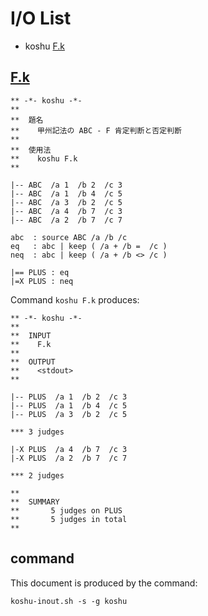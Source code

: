 # I/O List

- koshu [F.k](#fk)



## [F.k](F.k)

```
** -*- koshu -*-
**
**  題名
**    甲州記法の ABC - F 肯定判断と否定判断
**
**  使用法
**    koshu F.k
**

|-- ABC  /a 1  /b 2  /c 3
|-- ABC  /a 1  /b 4  /c 5
|-- ABC  /a 3  /b 2  /c 5
|-- ABC  /a 4  /b 7  /c 3
|-- ABC  /a 2  /b 7  /c 7

abc  : source ABC /a /b /c
eq   : abc | keep ( /a + /b =  /c )
neq  : abc | keep ( /a + /b <> /c )

|== PLUS : eq
|=X PLUS : neq

```

Command `koshu F.k` produces:

```
** -*- koshu -*-
**
**  INPUT
**    F.k
**
**  OUTPUT
**    <stdout>
**

|-- PLUS  /a 1  /b 2  /c 3
|-- PLUS  /a 1  /b 4  /c 5
|-- PLUS  /a 3  /b 2  /c 5

*** 3 judges

|-X PLUS  /a 4  /b 7  /c 3
|-X PLUS  /a 2  /b 7  /c 7

*** 2 judges

**
**  SUMMARY
**       5 judges on PLUS
**       5 judges in total
**
```



## command

This document is produced by the command:

```
koshu-inout.sh -s -g koshu
```
